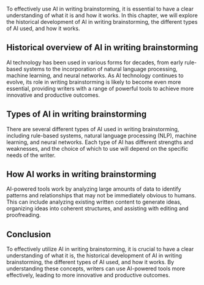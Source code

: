 
To effectively use AI in writing brainstorming, it is essential to have a clear understanding of what it is and how it works. In this chapter, we will explore the historical development of AI in writing brainstorming, the different types of AI used, and how it works.

Historical overview of AI in writing brainstorming
--------------------------------------------------

AI technology has been used in various forms for decades, from early rule-based systems to the incorporation of natural language processing, machine learning, and neural networks. As AI technology continues to evolve, its role in writing brainstorming is likely to become even more essential, providing writers with a range of powerful tools to achieve more innovative and productive outcomes.

Types of AI in writing brainstorming
------------------------------------

There are several different types of AI used in writing brainstorming, including rule-based systems, natural language processing (NLP), machine learning, and neural networks. Each type of AI has different strengths and weaknesses, and the choice of which to use will depend on the specific needs of the writer.

How AI works in writing brainstorming
-------------------------------------

AI-powered tools work by analyzing large amounts of data to identify patterns and relationships that may not be immediately obvious to humans. This can include analyzing existing written content to generate ideas, organizing ideas into coherent structures, and assisting with editing and proofreading.

Conclusion
----------

To effectively utilize AI in writing brainstorming, it is crucial to have a clear understanding of what it is, the historical development of AI in writing brainstorming, the different types of AI used, and how it works. By understanding these concepts, writers can use AI-powered tools more effectively, leading to more innovative and productive outcomes.
